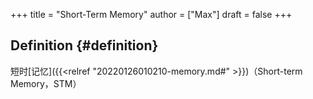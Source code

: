 +++
title = "Short-Term Memory"
author = ["Max"]
draft = false
+++

## Definition {#definition}

短时[记忆]({{<relref "20220126010210-memory.md#" >}})（Short-term Memory，STM）